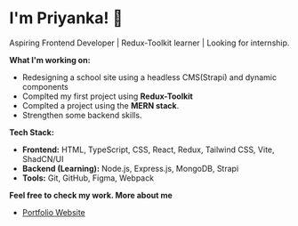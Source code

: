 # I'm Priyanka! 👋

 Aspiring Frontend Developer | Redux-Toolkit learner | Looking for internship.

**What I'm working on:**  
- Redesigning a school site using a headless CMS(Strapi) and dynamic components
- Complted my first project using **Redux-Toolkit**
- Complted a project using the **MERN stack**.  
- Strengthen some backend skills.  

**Tech Stack:**  
- **Frontend:** HTML, TypeScript, CSS, React, Redux, Tailwind CSS, Vite, ShadCN/UI 
- **Backend (Learning):** Node.js, Express.js, MongoDB, Strapi
- **Tools:** Git, GitHub, Figma, Webpack

**Feel free to check my work. More about me**
- [Portfolio Website](https://priyanka08.netlify.app/)

 





